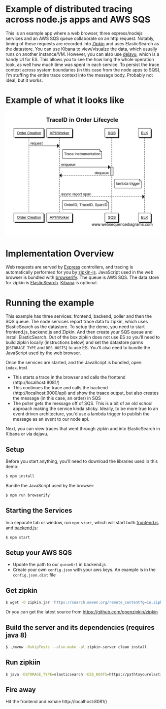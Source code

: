 # Example of distributed tracing across node.js apps and AWS SQS
This is an example app where a web browser, three express/nodejs services and an AWS SQS queue collaborate on an http request. Notably, timing of these requests are recorded into [Zipkin](http://zipkin.io/) and uses ElasticSearch as the datastore. You can use Kibana to view/visualze the data, which usually runs on another instance/VM. However, you can also use [dejavu](https://github.com/appbaseio/dejavu), which is a handy UI for ES. This allows you to see the how long the whole operation took, as well how much time was spent in each service. To persist the trace context across system boundaries (in this case from the node apps to SQS), I'm stuffing the entire trace context into the message body. Probably not ideal, but it works.


# Example of what it looks like

<img src="sequencediagram.png" style="float: center; margin-right: 10px;" />



# Implementation Overview
Web requests are served by [Express](http://expressjs.com/) controllers, and tracing is automatically performed for you by [zipkin-js](https://github.com/openzipkin/zipkin-js). JavaScript used in the web browser is bundled with [browserify](http://browserify.org/). The queue is AWS SQS. The data store for zipkin is [ElasticSearch](https://github.com/elastic/elasticsearch). [Kibana](https://github.com/elastic/kibana) is optional. 


# Running the example
This example has three services: frontend, backend, poller and then the SQS queue. The node services report trace data to zipkin, which uses ElasticSearch as the datastore. To setup the demo, you need to start frontend.js, backend.js and Zipkin. And then create your SQS queue and install ElasticSearch. Out of the box zipkin does not use ES so you'll need to build zipkin locally (instructions below) and set the datastore parms (`DSTORAGE_TYPE` and `DES_HOSTS`) to use ES.   You'll also need to bundle the JavaScript used by the web browser. 

Once the services are started, and the JavaScript is bundled, open `index.html`
* This starts a trace in the browser and calls the frontend (http://localhost:8081/)
* This continues the trace and calls the backend (http://localhost:9000/api) and show the traace output, but also creates the message (in this case, an order) in SQS
* The poller gets the message off of SQS. This is a bit of an old school approach making the service kinda sticky. Ideally, to be more true to an event driven architecture, you'd use a lambda trigger to publish the message as an event to our node api. 

Next, you can view traces that went through zipkin and into ElasticSearch in Kibana or via dejavu.


## Setup
Before you start anything, you'll need to download the libraries used in this demo:
```bash
$ npm install
```

Bundle the JavaScript used by the browser:
```bash
$ npm run browserify
```

## Starting the Services
In a separate tab or window, run `npm start`, which will start both [frontend.js](./frontend.js) and [backend.js](./backend.js):
```bash
$ npm start
```

## Setup your AWS SQS
* Update the path to our `queueUrl` in backend.js
* Create your own `config.json` with your aws keys. An example is in the `config.json.dist` file

## Get zipkin
```bash
$ wget -O zipkin.jar 'https://search.maven.org/remote_content?g=io.zipkin.java&a=zipkin-server&v=LATEST&c=exec'
```

Or you can get the latest source from https://github.com/openzipkin/zipkin

## Build the server and its dependencies (requires java 8)
```bash
$ ./mvnw -DskipTests --also-make -pl zipkin-server clean install
```

## Run zipkiin
```bash
$ java -DSTORAGE_TYPE=elasticsearch -DES_HOSTS=https://pathtoyourelasticsearchinstance -DES_USERNAME=yourusername -DES_PASSWORD=whateveryourpasswordis -jar zipkin.jar
```

## Fire away
Hit the frontend and exhale
http://localhost:8081/)
